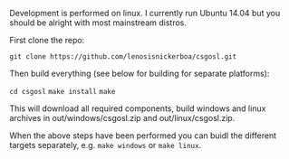 Development is performed on linux. I currently run Ubuntu 14.04 but you should be alright with most mainstream distros. 

First clone the repo:

`git clone https://github.com/lenosisnickerboa/csgosl.git`

Then build everything (see below for building for separate platforms):

`cd csgosl`
`make install`
`make`

This will download all required components, build windows and linux archives in out/windows/csgosl.zip and out/linux/csgosl.zip.

When the above steps have been performed you can buidl the different targets separately, e.g. `make windows` or `make linux`.


